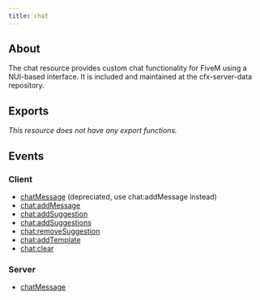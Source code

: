 ```yaml
---
title: chat
---
```



## About
The chat resource provides custom chat functionality for FiveM using a NUI-based interface.
It is included and maintained at the cfx-server-data repository.


## Exports
_This resource does not have any export functions._

## Events

### Client
- [chatMessage](./events/chatMessage) (depreciated, use chat:addMessage instead)
- [chat:addMessage](./events/chat-addMessage)
- [chat:addSuggestion](./events/chat-addSuggestion)
- [chat:addSuggestions](./events/chat-addSuggestions)
- [chat:removeSuggestion](./events/chat-removeSuggestion)
- [chat:addTemplate](./events/chat-addTemplate)
- [chat:clear](./events/chat-clear)

### Server
- [chatMessage](./events/chatMessage)
